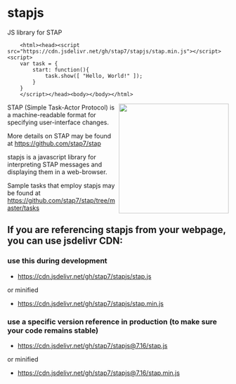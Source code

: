 # stapjs
JS library for STAP

<html><head>
<script src="https://cdn.jsdelivr.net/gh/stap7/stapjs@7.16/stap.min.js"></script>
<script src="1stGradeMath.js"></script>
</head><body></body></html>


        <html><head><script src="https://cdn.jsdelivr.net/gh/stap7/stapjs/stap.min.js"></script><script>
        var task = {
            start: function(){
                task.show([ "Hello, World!" ]);
            }
        }
        </script></head><body></body></html>


<img src="https://stap.github.io/img/stap-icon.png" width=250 align=right>
STAP (Simple Task-Actor Protocol) is a machine-readable format for specifying user-interface changes. 

More details on STAP may be found at https://github.com/stap7/stap

stapjs is a javascript library for interpreting STAP messages and displaying them in a web-browser.

Sample tasks that employ stapjs may be found at https://github.com/stap7/stap/tree/master/tasks


## If you are referencing stapjs from your webpage, you can use jsdelivr CDN:

### use this during development

* https://cdn.jsdelivr.net/gh/stap7/stapjs/stap.js

or minified

* https://cdn.jsdelivr.net/gh/stap7/stapjs/stap.min.js

### use a specific version reference in production (to make sure your code remains stable)

* https://cdn.jsdelivr.net/gh/stap7/stapjs@7.16/stap.js

or minified

* https://cdn.jsdelivr.net/gh/stap7/stapjs@7.16/stap.min.js
